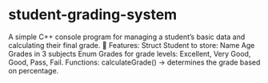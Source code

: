 # student-grading-system
A simple C++ console program for managing a student’s basic data and calculating their final grade.  🔑 Features:  Struct Student to store:  Name  Age  Grades in 3 subjects  Enum Grades for grade levels: Excellent, Very Good, Good, Pass, Fail.  Functions:  calculateGrade() → determines the grade based on percentage.  
